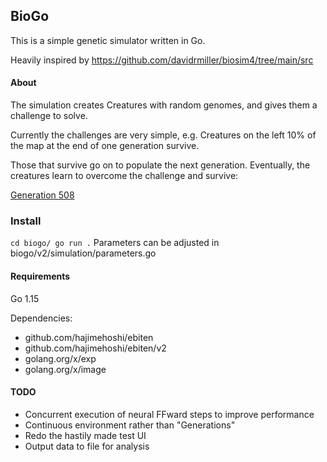 ## BioGo

This is a simple genetic simulator written in Go.

Heavily inspired by https://github.com/davidrmiller/biosim4/tree/main/src


#### About

The simulation creates Creatures with random genomes, and gives them a challenge to solve.

Currently the challenges are very simple, e.g. Creatures on the left 10% of the map at the end of one generation survive.

Those that survive go on to populate the next generation. Eventually, the creatures learn to overcome the challenge and survive:

[Generation 508](./images/generation-508.gif)

### Install
`
cd biogo/
go run .
`
Parameters can be adjusted in biogo/v2/simulation/parameters.go
#### Requirements
Go 1.15

Dependencies:
- github.com/hajimehoshi/ebiten
- github.com/hajimehoshi/ebiten/v2
- golang.org/x/exp
- golang.org/x/image


#### TODO
- Concurrent execution of neural FFward steps to improve performance
- Continuous environment rather than "Generations"
- Redo the hastily made test UI
- Output data to file for analysis